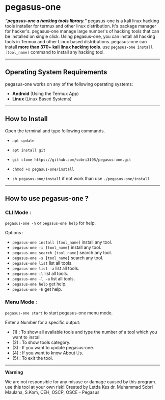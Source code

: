 # pegasus-one

***"pegasus-one a hacking tools library."***
pegasus-one is a kali linux hacking tools installer for termux and other linux distribution. It's package manager for hacker's.
pegasus-one manage large number's of hacking tools that can be installed on single click. Using pegasus-one, you can install all hacking tools in Termux and other Linux based distributions.
pegasus-one can install **more than 370+ kali linux hacking tools**. use `pegasus-one install [tool_name]` command to install any hacking tool.


------------------------------------------------------------------------

## Operating System Requirements

pegasus-one works on any of the following operating systems:<br>
- **Android** (Using the Termux App) <br>
- **Linux** (Linux Based Systems) <br>

------------------------------------------------------------------------

## How to Install

Open the terminal and type following commands.

* `apt update`

* `apt install git`

* `git clone https://github.com/sobri3195/pegasus-one.git`

* `chmod +x pegasus-one/install`

* `sh pegasus-one/install` if not work than use `./pegasus-one/install`

------------------------------------------------------------------------

## How to use pegasus-one ?

### CLI Mode :
`pegasus-one -h` or `pegasus-one help` for help.

Options :
- `pegasus-one install [tool_name]` install any tool.
- `pegasus-one -i [tool_name]` install any tool.
- `pegasus-one search [tool_name]` search any tool.
- `pegasus-one -s [tool_name]` search any tool.
- `pegasus-one list` list all tools.
- `pegasus-one list -a` list all tools.
- `pegasus-one -l` list all tools.
- `pegasus-one -l -a` list all tools.
- `pegasus-one help` get help.
- `pegasus-one -h` get help.

### Menu Mode :

`pegasus-one start` to start pegasus-one menu mode.

Enter a Number for a specific output:
- (1) : To show all available tools and type the number of a tool which you want to install.
- (2) : To show tools category.
- (3) : If you want to update pegasus-one.
- (4) : If you want to know About Us.
- (5) : To exit the tool.

------------------------------------------------------------------------

**Warning**

We are not responsible for any misuse or damage caused by this program. use this tool at your own risk!
Created by Letda Kes dr. Muhammad Sobri Maulana, S.Kom, CEH, OSCP, OSCE - Pegasus


